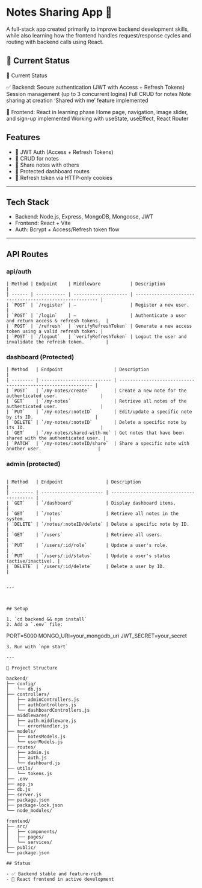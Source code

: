 # Notes Sharing App 📝

A full-stack app created primarily to improve backend development skills, while also learning how the frontend handles request/response cycles and routing with backend calls using React. 

> 

## 🚦 Current Status
🚦 Current Status

✅ Backend:
Secure authentication (JWT with Access + Refresh Tokens)
Session management (up to 3 concurrent logins)
Full CRUD for notes
Note sharing at creation
‘Shared with me’ feature implemented



🚧 Frontend:
React in learning phase
Home page, navigation, image slider, and sign-up implemented
Working with useState, useEffect, React Router

## Features

- 🔐 JWT Auth (Access + Refresh Tokens)
- 📝 CRUD for notes
- 👥 Share notes with others
- 🧾 Protected dashboard routes
- 🍪 Refresh token via HTTP-only cookies

---

## Tech Stack

- Backend: Node.js, Express, MongoDB, Mongoose, JWT
- Frontend: React + Vite
- Auth: Bcrypt + Access/Refresh token flow

---

## API Routes

### api/auth 
```
| Method | Endpoint    | Middleware           | Description                                              |
| ------ | ----------- | -------------------- | -------------------------------------------------------- |
| `POST` | `/register` | —                    | Register a new user.                                     |
| `POST` | `/login`    | —                    | Authenticate a user and return access & refresh tokens.  |
| `POST` | `/refresh`  | `verifyRefreshToken` | Generate a new access token using a valid refresh token. |
| `POST` | `/logout`   | `verifyRefreshToken` | Logout the user and invalidate the refresh token.        |

```

### dashboard (Protected)
```
| Method   | Endpoint                   | Description                                                  |
| -------- | -------------------------- | ------------------------------------------------------------ |
| `POST`   | `/my-notes/create`         | Create a new note for the authenticated user.                |
| `GET`    | `/my-notes`                | Retrieve all notes of the authenticated user.                |
| `PUT`    | `/my-notes/:noteID`        | Edit/update a specific note by its ID.                       |
| `DELETE` | `/my-notes/:noteID`        | Delete a specific note by its ID.                            |
| `GET`    | `/my-notes/shared-with-me` | Get notes that have been shared with the authenticated user. |
| `PATCH`  | `/my-notes/:noteID/share`  | Share a specific note with another user.                     |

```
### admin (protected)
```

| Method   | Endpoint                | Description                               |
| -------- | ----------------------- | ----------------------------------------- |
| `GET`    | `/dashboard`            | Display dashboard items.                  |
| `GET`    | `/notes`                | Retrieve all notes in the system.         |
| `DELETE` | `/notes/:noteID/delete` | Delete a specific note by ID.             |
| `GET`    | `/users`                | Retrieve all users.                       |
| `PUT`    | `/users/:id/role`       | Update a user's role.                     |
| `PUT`    | `/users/:id/status`     | Update a user's status (active/inactive). |
| `DELETE` | `/users/:id/delete`     | Delete a user by ID.                      |


--- 



## Setup

1. `cd backend && npm install`
2. Add a `.env` file:
```
PORT=5000
MONGO_URI=your_mongodb_uri
JWT_SECRET=your_secret
```
3. Run with `npm start`

---

📁 Project Structure

backend/
├── config/
│   └── db.js
├── controllers/
│   ├── adminControllers.js
│   ├── authControllers.js
│   └── dashboardControllers.js
├── middlewares/
│   ├── auth.middleware.js
│   └── errorHandler.js
├── models/
│   ├── notesModels.js
│   └── userModels.js
├── routes/
│   ├── admin.js
│   ├── auth.js
│   └── dashboard.js
├── utils/
│   └── tokens.js
├── .env
├── app.js
├── db.js
├── server.js
├── package.json
├── package-lock.json
└── node_modules/

frontend/
├── src/
│   ├── components/
│   ├── pages/
│   └── services/
├── public/
└── package.json

## Status

- ✅ Backend stable and feature-rich
- 🚧 React frontend in active development 

